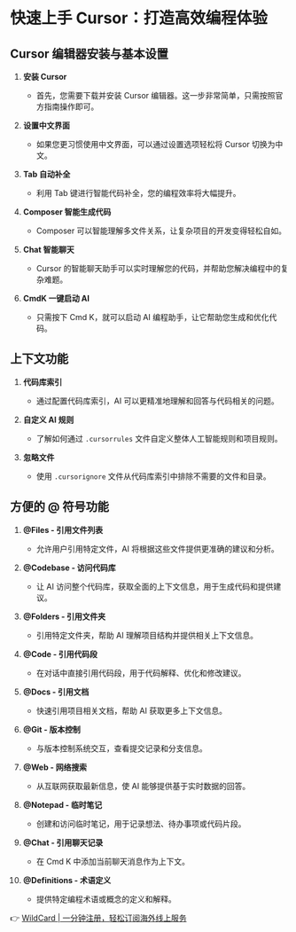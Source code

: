 # 快速上手 Cursor：打造高效编程体验

## Cursor 编辑器安装与基本设置

1. **安装 Cursor**
    - 首先，您需要下载并安装 Cursor 编辑器。这一步非常简单，只需按照官方指南操作即可。

2. **设置中文界面**
    - 如果您更习惯使用中文界面，可以通过设置选项轻松将 Cursor 切换为中文。

3. **Tab 自动补全**
    - 利用 Tab 键进行智能代码补全，您的编程效率将大幅提升。

4. **Composer 智能生成代码**
    - Composer 可以智能理解多文件关系，让复杂项目的开发变得轻松自如。

5. **Chat 智能聊天**
    - Cursor 的智能聊天助手可以实时理解您的代码，并帮助您解决编程中的复杂难题。

6. **CmdK 一键启动 AI**
    - 只需按下 Cmd K，就可以启动 AI 编程助手，让它帮助您生成和优化代码。

## 上下文功能

1. **代码库索引**
    - 通过配置代码库索引，AI 可以更精准地理解和回答与代码相关的问题。

2. **自定义 AI 规则**
    - 了解如何通过 `.cursorrules` 文件自定义整体人工智能规则和项目规则。

3. **忽略文件**
    - 使用 `.cursorignore` 文件从代码库索引中排除不需要的文件和目录。

## 方便的 @ 符号功能

1. **@Files - 引用文件列表**
    - 允许用户引用特定文件，AI 将根据这些文件提供更准确的建议和分析。

2. **@Codebase - 访问代码库**
    - 让 AI 访问整个代码库，获取全面的上下文信息，用于生成代码和提供建议。

3. **@Folders - 引用文件夹**
    - 引用特定文件夹，帮助 AI 理解项目结构并提供相关上下文信息。

4. **@Code - 引用代码段**
    - 在对话中直接引用代码段，用于代码解释、优化和修改建议。

5. **@Docs - 引用文档**
    - 快速引用项目相关文档，帮助 AI 获取更多上下文信息。

6. **@Git - 版本控制**
    - 与版本控制系统交互，查看提交记录和分支信息。

7. **@Web - 网络搜索**
    - 从互联网获取最新信息，使 AI 能够提供基于实时数据的回答。

8. **@Notepad - 临时笔记**
    - 创建和访问临时笔记，用于记录想法、待办事项或代码片段。

9. **@Chat - 引用聊天记录**
    - 在 Cmd K 中添加当前聊天消息作为上下文。

10. **@Definitions - 术语定义**
    - 提供特定编程术语或概念的定义和解释。

👉 [WildCard | 一分钟注册，轻松订阅海外线上服务](https://bbtdd.com/WildCard)